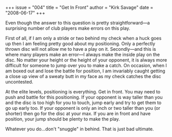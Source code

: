 +++
issue = "004"
title = "Get In Front"
author = "Kirk Savage"
date = "2008-06-17"
+++

Even though the answer to this question is pretty straightforward—a surprising
number of club players make errors on this play.  
  
First of all, if I am only a stride or two behind my check when a huck goes up
then I am feeling pretty good about my positioning. Only a perfectly thrown
disc will not allow me to have a play on it. Secondly—and this is where many
players make an error—I always make the inside play on the disc. No matter
your height or the height of your opponent, it is always more difficult for
someone to jump over you to make a catch. On occasion, when I am boxed out and
lose the battle for position, I am invariably caught getting a close up view
of a sweaty butt in my face as my check catches the disc uncontested.  
  
At the elite levels, positioning is everything. Get in front. You may need to
push and battle for this positioning. If your opponent is way taller than you
and the disc is too high for you to touch, jump early and try to get them to
go up early too. If your opponent is only an inch or two taller than you (or
shorter) then go for the disc at your max. If you are in front and have
position, your jump should be plenty to make the play.  
  
Whatever you do...don't "snuggle" in behind. That is just bad ultimate.
